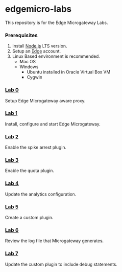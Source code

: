 # edgemicro-labs

This repository is for the Edge Microgateway Labs.  

### Prerequisites
1. Install [Node.js](https://nodejs.org/en/) LTS version.
2. Setup an [Edge](https://accounts2.apigee.com/accounts/sign_up) account.  
3. Linux Based environment is recommended.
   * Mac OS
   * Windows
     * Ubuntu installed in Oracle Virtual Box VM
     * Cygwin

### [Lab 0](https://github.com/swilliams11/edgemicro-labs/tree/master/lab0)

Setup Edge Microgateway aware proxy.  

### [Lab 1](https://github.com/swilliams11/edgemicro-labs/tree/master/lab1)

Install, configure and start Edge Microgateway.  

### [Lab 2](https://github.com/swilliams11/edgemicro-labs/tree/master/lab2)

Enable the spike arrest plugin.

### [Lab 3](https://github.com/swilliams11/edgemicro-labs/tree/master/lab3)

Enable the quota plugin.

### [Lab 4](https://github.com/swilliams11/edgemicro-labs/tree/master/lab4)

Update the analytics configuration.

### [Lab 5](http://docs.apigee.com/microgateway/latest/develop-custom-plugins#writeasimpleplugin)

Create a custom plugin.

### [Lab 6](https://github.com/swilliams11/edgemicro-labs/tree/master/lab6)

Review the log file that Microgateway generates.

### [Lab 7](https://github.com/swilliams11/edgemicro-labs/tree/master/lab7)

Update the custom plugin to include debug statements.  
